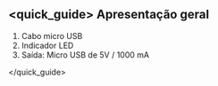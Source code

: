 ## <quick_guide> Apresentação geral

1. Cabo micro USB
1. Indicador LED
1. Saída: Micro USB de 5V / 1000 mA


</quick_guide>
